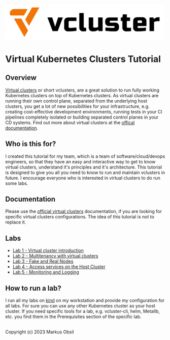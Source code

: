<br>
<img src="https://raw.githubusercontent.com/loft-sh/vcluster/main/docs/static/media/vcluster_horizontal_black.svg" width="500">

# Virtual Kubernetes Clusters Tutorial

## Overview

[Virtual clusters](https://www.vcluster.com/docs/what-are-virtual-clusters) or short vclusters, are a great solution to run fully working Kubernetes clusters on top of Kubernetes clusters. As virtual clusters are running their own control plane, separated from the underlying host clusters, you get a lot of new possibilities for your infrastructure, e.g. creating cost-effective development environments, running tests in your CI pipelines completely isolated or building separated control planes in your CD systems. Find out more about virtual clusters at the [offical documentation](https://www.vcluster.com/docs/what-are-virtual-clusters).

## Who is this for?

I created this tutorial for my team, which is a team of software/cloud/devops engineers, so that they have an easy and interactive way to get to know virtual clusters, understand it's principles and it's architecture. This tutorial is designed to give you all you need to know to run and maintain vclusters in future. I encourage everyone who is interested in virtual clusters to do run some labs.

## Documentation

Please use the [official virtual clusters](https://www.vcluster.com/docs/what-are-virtual-clusters) documentation, if you are looking for specific virtual clusters configurations. The idea of this tutorial is not to replace it. 

## Labs

* [Lab 1 - Virtual cluster introduction](/lab1)
* [Lab 2 - Multitenancy with virtual clusters](/lab2)
* [Lab 3 - Fake and Real Nodes](/lab3)
* [Lab 4 - Access services on the Host Cluster](/lab4)
* [Lab 5 - Monitoring and Logging](/lab5)

## How to run a lab?

I run all my labs on [kind](https://kind.sigs.k8s.io/) on my workstation and provide my configuration for all labs. For sure you can use any other Kubernetes cluster as your host cluster. If you need specific tools for a lab, e.g. vcluster-cli, helm, Metallb, etc. you find them in the Prerequisites section of the specific lab.

<br>
Copyright (c) 2023 Markus Obsil
